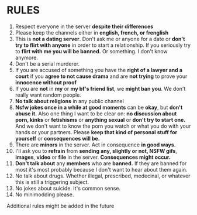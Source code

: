#     RULES
1. Respect everyone in the server **despite their differences**
2. Please keep the channels either in **english, french, or frenglish**
3. This is **not a dating server**. Don't ask me or anyone for a date or **don't try to flirt with anyone** in order to start a relationship. If you seriously try to **flirt with me you will be banned.** Or something. I don't know anymore.
4. Don't be a serial murderer.
5. If you are accused of something you have the **right of a lawyer and a court** if you **agree to not cause drama** and are **not trying** to prove your **innocence without proof**
6. If you are **not** in **my** or **my bf's friend list**, we **might ban you**. We don't really want random people.
7. **No talk about religions** in any public channel
8. **Nsfw jokes once in a while at good moments** can be **okay**, but **don't abuse it.** Also one thing I want to be clear on: **no discussion about porn, kinks** or **fetishisms** or **anything sexual** or **don't try to start one.** And we don't want to know the porn you watch or what you do with your hands or your partners. Please **keep that kind of personal stuff for yourself** or **consequences will be.**
9. There are **minors** in the server. Act in consequence **in good ways.**
10. I'll ask you to **refrain** from **sending any, slightly or not, NSFW gifs**,  **images**, **video** or **file** in the server. **Consequences might occur.**
11. **Don't talk about** any **members** who are **banned.** If they are banned for most it's most probably because I don't want to hear about them again.
12. No talk about drugs. Whether illegal, prescribed, medecinal, or whatever this is still a triggering subject.
13. No jokes about suicide. It's common sense.
14. No minimodding please.

Additional rules might be added in the future
